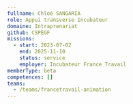 ```yaml
---
fullname: Chloé SANGARIA
role: Appui transverse Incubateur
domaine: Intraprenariat
github: CSPEGF
missions:
  - start: 2023-07-02
    end: 2025-11-10
    status: service
    employer: Incubateur France Travail
memberType: beta
competences: []
teams:
  - /teams/francetravail-animation
---
```

